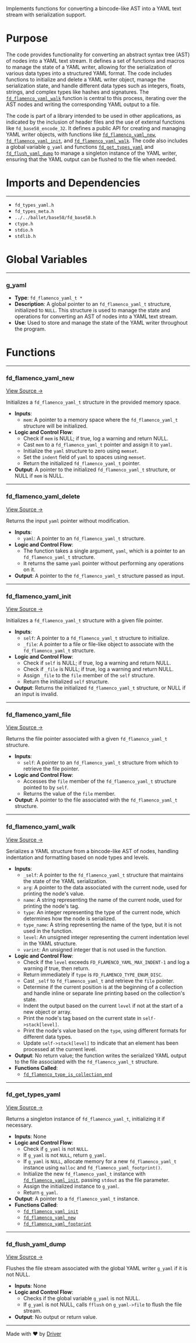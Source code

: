 <!--------------------------------------------------------------------------------->
<!-- IMPORTANT: This file is auto-generated by Driver (https://driver.ai). -------->
<!-- Manual edits may be overwritten on future commits. --------------------------->
<!--------------------------------------------------------------------------------->

Implements functions for converting a bincode-like AST into a YAML text stream with serialization support.

# Purpose
The code provides functionality for converting an abstract syntax tree (AST) of nodes into a YAML text stream. It defines a set of functions and macros to manage the state of a YAML writer, allowing for the serialization of various data types into a structured YAML format. The code includes functions to initialize and delete a YAML writer object, manage the serialization state, and handle different data types such as integers, floats, strings, and complex types like hashes and signatures. The [`fd_flamenco_yaml_walk`](<#fd_flamenco_yaml_walk>) function is central to this process, iterating over the AST nodes and writing the corresponding YAML output to a file.

The code is part of a library intended to be used in other applications, as indicated by the inclusion of header files and the use of external functions like `fd_base58_encode_32`. It defines a public API for creating and managing YAML writer objects, with functions like [`fd_flamenco_yaml_new`](<#fd_flamenco_yaml_new>), [`fd_flamenco_yaml_init`](<#fd_flamenco_yaml_init>), and [`fd_flamenco_yaml_walk`](<#fd_flamenco_yaml_walk>). The code also includes a global variable `g_yaml` and functions [`fd_get_types_yaml`](<#fd_get_types_yaml>) and [`fd_flush_yaml_dump`](<#fd_flush_yaml_dump>) to manage a singleton instance of the YAML writer, ensuring that the YAML output can be flushed to the file when needed.
# Imports and Dependencies

---
- `fd_types_yaml.h`
- `fd_types_meta.h`
- `../../ballet/base58/fd_base58.h`
- `ctype.h`
- `stdio.h`
- `stdlib.h`


# Global Variables

---
### g\_yaml
- **Type**: ``fd_flamenco_yaml_t *``
- **Description**: A global pointer to an `fd_flamenco_yaml_t` structure, initialized to `NULL`. This structure is used to manage the state and operations for converting an AST of nodes into a YAML text stream.
- **Use**: Used to store and manage the state of the YAML writer throughout the program.


# Functions

---
### fd\_flamenco\_yaml\_new<!-- {{#callable:fd_flamenco_yaml_new}} -->
[View Source →](<../../../../../src/flamenco/types/fd_types_yaml.c#L65>)

Initializes a `fd_flamenco_yaml_t` structure in the provided memory space.
- **Inputs**:
    - `mem`: A pointer to a memory space where the `fd_flamenco_yaml_t` structure will be initialized.
- **Logic and Control Flow**:
    - Check if `mem` is NULL; if true, log a warning and return NULL.
    - Cast `mem` to a `fd_flamenco_yaml_t` pointer and assign it to `yaml`.
    - Initialize the `yaml` structure to zero using `memset`.
    - Set the `indent` field of `yaml` to spaces using `memset`.
    - Return the initialized `fd_flamenco_yaml_t` pointer.
- **Output**: A pointer to the initialized `fd_flamenco_yaml_t` structure, or NULL if `mem` is NULL.


---
### fd\_flamenco\_yaml\_delete<!-- {{#callable:fd_flamenco_yaml_delete}} -->
[View Source →](<../../../../../src/flamenco/types/fd_types_yaml.c#L79>)

Returns the input `yaml` pointer without modification.
- **Inputs**:
    - `yaml`: A pointer to an `fd_flamenco_yaml_t` structure.
- **Logic and Control Flow**:
    - The function takes a single argument, `yaml`, which is a pointer to an `fd_flamenco_yaml_t` structure.
    - It returns the same `yaml` pointer without performing any operations on it.
- **Output**: A pointer to the `fd_flamenco_yaml_t` structure passed as input.


---
### fd\_flamenco\_yaml\_init<!-- {{#callable:fd_flamenco_yaml_init}} -->
[View Source →](<../../../../../src/flamenco/types/fd_types_yaml.c#L84>)

Initializes a `fd_flamenco_yaml_t` structure with a given file pointer.
- **Inputs**:
    - `self`: A pointer to a `fd_flamenco_yaml_t` structure to initialize.
    - `_file`: A pointer to a file or file-like object to associate with the `fd_flamenco_yaml_t` structure.
- **Logic and Control Flow**:
    - Check if `self` is NULL; if true, log a warning and return NULL.
    - Check if `_file` is NULL; if true, log a warning and return NULL.
    - Assign `_file` to the `file` member of the `self` structure.
    - Return the initialized `self` structure.
- **Output**: Returns the initialized `fd_flamenco_yaml_t` structure, or NULL if an input is invalid.


---
### fd\_flamenco\_yaml\_file<!-- {{#callable:fd_flamenco_yaml_file}} -->
[View Source →](<../../../../../src/flamenco/types/fd_types_yaml.c#L102>)

Returns the file pointer associated with a given `fd_flamenco_yaml_t` structure.
- **Inputs**:
    - `self`: A pointer to an `fd_flamenco_yaml_t` structure from which to retrieve the file pointer.
- **Logic and Control Flow**:
    - Accesses the `file` member of the `fd_flamenco_yaml_t` structure pointed to by `self`.
    - Returns the value of the `file` member.
- **Output**: A pointer to the file associated with the `fd_flamenco_yaml_t` structure.


---
### fd\_flamenco\_yaml\_walk<!-- {{#callable:fd_flamenco_yaml_walk}} -->
[View Source →](<../../../../../src/flamenco/types/fd_types_yaml.c#L113>)

Serializes a YAML structure from a bincode-like AST of nodes, handling indentation and formatting based on node types and levels.
- **Inputs**:
    - `_self`: A pointer to the `fd_flamenco_yaml_t` structure that maintains the state of the YAML serialization.
    - `arg`: A pointer to the data associated with the current node, used for printing the node's value.
    - `name`: A string representing the name of the current node, used for printing the node's tag.
    - `type`: An integer representing the type of the current node, which determines how the node is serialized.
    - `type_name`: A string representing the name of the type, but it is not used in the function.
    - `level`: An unsigned integer representing the current indentation level in the YAML structure.
    - `varint`: An unsigned integer that is not used in the function.
- **Logic and Control Flow**:
    - Check if the `level` exceeds `FD_FLAMENCO_YAML_MAX_INDENT-1` and log a warning if true, then return.
    - Return immediately if `type` is `FD_FLAMENCO_TYPE_ENUM_DISC`.
    - Cast `_self` to `fd_flamenco_yaml_t` and retrieve the `file` pointer.
    - Determine if the current position is at the beginning of a collection and handle inline or separate line printing based on the collection's state.
    - Indent the output based on the current `level` if not at the start of a new object or array.
    - Print the node's tag based on the current state in `self->stack[level]`.
    - Print the node's value based on the `type`, using different formats for different data types.
    - Update `self->stack[level]` to indicate that an element has been processed at the current level.
- **Output**: No return value; the function writes the serialized YAML output to the file associated with the `fd_flamenco_yaml_t` structure.
- **Functions Called**:
    - [`fd_flamenco_type_is_collection_end`](<fd_types_meta.h.md#fd_flamenco_type_is_collection_end>)


---
### fd\_get\_types\_yaml<!-- {{#callable:fd_get_types_yaml}} -->
[View Source →](<../../../../../src/flamenco/types/fd_types_yaml.c#L341>)

Returns a singleton instance of `fd_flamenco_yaml_t`, initializing it if necessary.
- **Inputs**: None
- **Logic and Control Flow**:
    - Check if `g_yaml` is not `NULL`.
    - If `g_yaml` is not `NULL`, return `g_yaml`.
    - If `g_yaml` is `NULL`, allocate memory for a new `fd_flamenco_yaml_t` instance using `malloc` and `fd_flamenco_yaml_footprint()`.
    - Initialize the new `fd_flamenco_yaml_t` instance with [`fd_flamenco_yaml_init`](<#fd_flamenco_yaml_init>), passing `stdout` as the file parameter.
    - Assign the initialized instance to `g_yaml`.
    - Return `g_yaml`.
- **Output**: A pointer to a `fd_flamenco_yaml_t` instance.
- **Functions Called**:
    - [`fd_flamenco_yaml_init`](<#fd_flamenco_yaml_init>)
    - [`fd_flamenco_yaml_new`](<#fd_flamenco_yaml_new>)
    - [`fd_flamenco_yaml_footprint`](<fd_types_yaml.h.md#fd_flamenco_yaml_footprint>)


---
### fd\_flush\_yaml\_dump<!-- {{#callable:fd_flush_yaml_dump}} -->
[View Source →](<../../../../../src/flamenco/types/fd_types_yaml.c#L349>)

Flushes the file stream associated with the global YAML writer `g_yaml` if it is not NULL.
- **Inputs**: None
- **Logic and Control Flow**:
    - Checks if the global variable `g_yaml` is not NULL.
    - If `g_yaml` is not NULL, calls `fflush` on `g_yaml->file` to flush the file stream.
- **Output**: No output or return value.



---
Made with ❤️ by [Driver](https://www.driver.ai/)